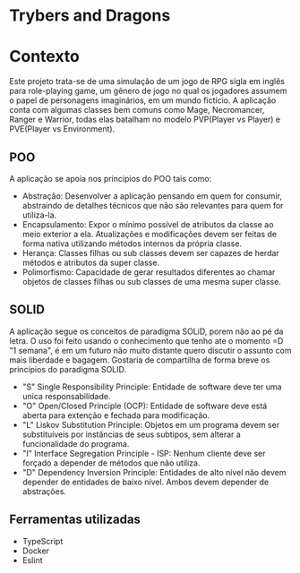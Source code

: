 # Trybers and Dragons

# Contexto
Este projeto trata-se de uma simulação de um jogo de RPG sigla em inglês para role-playing game, um gênero de jogo no qual os jogadores assumem o papel de personagens imaginários, em um mundo fictício. A aplicação conta com algumas classes bem comuns como Mage, Necromancer, Ranger e Warrior, todas elas batalham no modelo PVP(Player vs Player) e PVE(Player vs Environment).

## POO

A aplicação se apoia nos principios do POO tais como:
- Abstração: Desenvolver a aplicação pensando em quem for consumir, abstraindo de detalhes técnicos que não são relevantes para quem for utiliza-la.
- Encapsulamento: Expor o mínimo possível de atributos da classe ao meio exterior a ela. Atualizações e modificações devem ser feitas de forma nativa utilizando métodos internos da própria classe. 
- Herança: Classes filhas ou sub classes devem ser capazes de herdar métodos e atributos da super classe.
- Polimorfismo: Capacidade de gerar resultados diferentes ao chamar objetos de classes filhas ou sub classes de uma mesma super classe.

## SOLID

A aplicação segue os conceitos de paradigma SOLiD, porem não ao pé da letra. O uso foi feito usando o conhecimento que tenho ate o momento =D "1 semana", é em um futuro não muito distante quero discutir o assunto com mais liberdade e bagagem. Gostaria de compartilha de forma breve os princípios do paradigma SOLID.

- "S" Single Responsibility Principle: Entidade de software deve ter uma unica responsabilidade.
- "O" Open/Closed Principle (OCP): Entidade de software deve está aberta para extenção e fechada para modificação.
- "L" Liskov Substitution Principle: Objetos em um programa devem ser substituíveis por instâncias de seus subtipos, sem alterar a funcionalidade do programa.
- "I" Interface Segregation Principle - ISP: Nenhum cliente deve ser forçado a depender de métodos que não utiliza.
- "D" Dependency Inversion Principle: Entidades de alto nível não devem depender de entidades de baixo nível. Ambos devem depender de abstrações.


## Ferramentas utilizadas

 - TypeScript
 - Docker
 - Eslint
